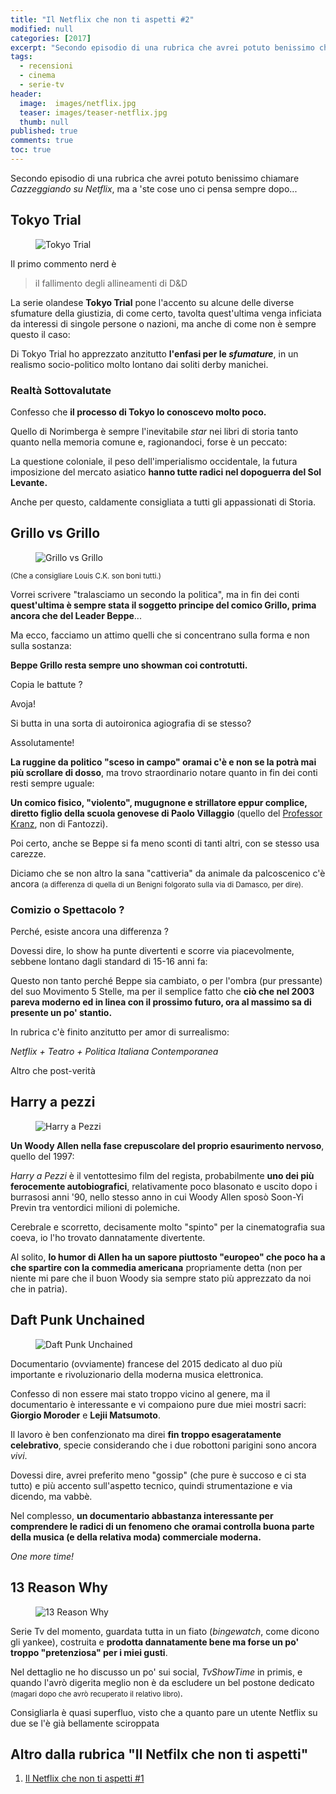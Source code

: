 ```yaml
---
title: "Il Netflix che non ti aspetti #2"
modified: null
categories: [2017]
excerpt: "Secondo episodio di una rubrica che avrei potuto benissimo chiamare Cazzeggiando su Netflix, ma a 'ste cose uno ci pensa sempre dopo..."
tags:
  - recensioni
  - cinema
  - serie-tv
header:  
  image:  images/netflix.jpg
  teaser: images/teaser-netflix.jpg
  thumb: null
published: true
comments: true
toc: true
---
```


Secondo episodio di una rubrica che avrei potuto benissimo chiamare _Cazzeggiando su Netflix_, ma a 'ste cose uno ci pensa sempre dopo...

## Tokyo Trial 

<figure>
<img src='http://static.apparata.nl/images/2016/Tokyo-Trial-1.jpg' alt='Tokyo Trial'>
</figure>

Il primo commento nerd è 

> il fallimento degli allineamenti di D&D

La serie olandese **Tokyo Trial** pone l'accento su alcune delle diverse sfumature della giustizia, di come certo, tavolta quest'ultima venga inficiata da interessi di singole persone o nazioni, ma anche di come non è sempre questo il caso: 

Di Tokyo Trial ho apprezzato anzitutto  **l'enfasi per le _sfumature_**, in un realismo socio-politico molto lontano dai soliti derby manichei.

### Realtà Sottovalutate 

Confesso che **il processo di Tokyo lo conoscevo molto poco.**

Quello di Norimberga è sempre l'inevitabile _star_ nei libri di storia tanto quanto nella memoria comune e, ragionandoci, forse è un peccato:

La questione coloniale, il peso dell'imperialismo occidentale, la futura imposizione del mercato asiatico **hanno tutte radici nel dopoguerra del Sol Levante.**

Anche per questo, caldamente consigliata a tutti gli appassionati di Storia.

## Grillo vs Grillo

<figure>
<img src='http://binrome.com/wp-content/uploads/2016/04/grillo-640x432.jpg' alt='Grillo vs Grillo'>
</figure>

<small>(Che a consigliare Louis C.K. son boni tutti.)</small>

Vorrei scrivere "tralasciamo un secondo la politica", ma in fin dei conti **quest'ultima è sempre stata il soggetto principe del comico Grillo, prima ancora che del Leader Beppe**...

Ma ecco, facciamo un attimo quelli che si concentrano sulla forma e non sulla sostanza: 

**Beppe Grillo resta sempre uno showman coi controtutti.**

Copia le battute ? 

Avoja! 

Si butta in una sorta di autoironica agiografia di se stesso? 

Assolutamente!

**La ruggine da politico "sceso in campo" oramai c'è e non se la potrà mai più scrollare di dosso**, ma trovo straordinario notare quanto in fin dei conti resti sempre uguale: 

**Un comico fisico, "violento", mugugnone e strillatore eppur complice, diretto figlio della scuola genovese di Paolo Villaggio** (quello del [Professor Kranz](https://www.youtube.com/watch?v=eyQEm0AoOA4), non di Fantozzi).

Poi certo, anche se Beppe si fa meno sconti di tanti altri, con se stesso usa carezze.

Diciamo che se non altro la sana "cattiveria" da animale da palcoscenico c'è ancora <small>(a differenza di quella di un Benigni folgorato sulla via di Damasco, per dire).</small>

### Comizio o Spettacolo ?

Perché, esiste ancora una differenza ?

Dovessi dire, lo show ha punte divertenti e scorre via piacevolmente, sebbene lontano dagli standard di 15-16 anni fa: 

Questo non tanto perché Beppe sia cambiato, o per l'ombra (pur pressante) del suo Movimento 5 Stelle, ma per il semplice fatto che **ciò che nel 2003 pareva moderno ed in linea con il prossimo futuro, ora al massimo sa di presente un po' stantio.**

In rubrica c'è finito anzitutto per amor di surrealismo: 

_Netflix + Teatro + Politica Italiana Contemporanea_ 

Altro che post-verità

## Harry a pezzi 

<figure>
<img src='http://aforismi.meglio.it/img/film/Harry_a_pezzi.jpg' alt='Harry a Pezzi'>
</figure>

**Un Woody Allen nella fase crepuscolare del proprio esaurimento nervoso**, quello del 1997: 

_Harry a Pezzi_ è il ventottesimo film del regista, probabilmente **uno dei più ferocemente autobiografici**, relativamente poco blasonato e uscito dopo i burrasosi anni '90, nello stesso anno in cui Woody Allen sposò Soon-Yi Previn tra ventordici milioni di polemiche.

Cerebrale e scorretto, decisamente molto "spinto" per la cinematografia sua coeva, io l'ho trovato dannatamente divertente.

Al solito, **lo humor di Allen ha un sapore piuttosto "europeo" che poco ha a che spartire con la commedia americana** propriamente detta (non per niente mi pare che il buon Woody sia sempre stato più apprezzato da noi che in patria).

## Daft Punk Unchained

<figure>
<img src='http://amassing2.sakura.ne.jp/image/jacket/large/2015b/53250.jpg' alt='Daft Punk Unchained'>
</figure>

Documentario (ovviamente) francese del 2015 dedicato al duo più importante e rivoluzionario della moderna musica elettronica.

Confesso di non essere mai stato troppo vicino al genere, ma il documentario è interessante e vi compaiono pure due miei mostri sacri: **Giorgio Moroder** e **Lejii Matsumoto**.

Il lavoro è ben confenzionato ma direi **fin troppo esageratamente celebrativo**, specie considerando che i due robottoni parigini sono ancora _vivi_.

Dovessi dire, avrei preferito meno "gossip"  (che pure è succoso e ci sta tutto) e più accento sull'aspetto tecnico, quindi strumentazione e via dicendo, ma vabbè.

Nel complesso, **un documentario abbastanza interessante per comprendere le radici di un fenomeno che oramai controlla buona parte della musica (e della relativa moda) commerciale moderna.**

_One more time!_

## 13 Reason Why 

<figure>
<img src='http://www.flickeringmyth.com/wp-content/uploads/2017/01/13-Reasons-Why.jpg' alt='13 Reason Why'>
</figure>

Serie Tv del momento, guardata tutta in un fiato (_bingewatch_, come dicono gli yankee), costruita e **prodotta dannatamente bene ma forse un po' troppo "pretenziosa" per i miei gusti**.

Nel dettaglio ne ho discusso un po' sui social, _TvShowTime_ in primis, e quando l'avrò digerita meglio non è da escludere un bel postone dedicato <small>(magari dopo che avrò recuperato il relativo libro)</small>.

Consigliarla è quasi superfluo, visto che a quanto pare un utente Netflix su due se l'è già bellamente sciroppata 

## Altro dalla rubrica "Il Netfilx che non ti aspetti"

1. [Il Netflix che non ti aspetti #1](/2017/il-netfilx-che-non-ti-aspetti/)